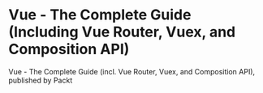 #  Vue - The Complete Guide (Including Vue Router, Vuex, and Composition API)
Vue - The Complete Guide (incl. Vue Router, Vuex, and Composition API), published by Packt
